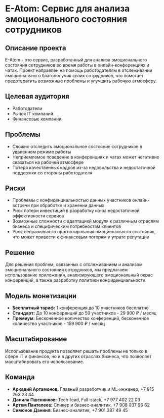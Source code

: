 # E-Atom: Сервис для анализа эмоционального состояния сотрудников

## Описание проекта
E-Atom - это сервис, разработанный для анализа эмоционального состояния сотрудников во время работы в онлайн-конференциях и чатах. Проект направлен на помощь работодателям в отслеживании эмоционального благополучия своих сотрудников, что помогает предотвратить возможные проблемы и улучшить рабочую атмосферу.

## Целевая аудитория
- Работодатели
- Рынок IT компаний
- Финансовые компании

## Проблемы
- Сложно отследить эмоциональное состояние сотрудников в удаленном режиме работы
- Неприемлемое поведение в конференциях и чатах может негативно сказаться на рабочей атмосфере
- Потеря качественных кадров из-за недовольства и недостаточной поддержки со стороны работодателя

## Риски
- Проблемы с конфиденциальностью данных участников онлайн-встречи при обработке и хранении данных
- Риск потери инвестиций в разработку из-за недостаточной эффективности сервиса
- Возможные сложности с адаптацией модуля к различным отраслям бизнеса и специфическим потребностям клиентов
- Риск неправильного прогнозирования эмоционального состояния, что может привести к финансовым потерям и утрате репутации

## Решение
Для решения проблем, связанных с отслеживанием и анализом эмоционального состояния сотрудников, мы предлагаем использование приложения, анализирующего эмоциональный окрас конференций, а также разработку политики конфиденциальности.

## Модель монетизации
- **Бесплатный тариф:** 1 конференция до 10 участников бесплатно
- **Стандарт:** До 10 конференций до 50 участников - 29 900 ₽ / месяц
- **Премиум:** Бесконечное количество конференций, бесконечное количество участников - 159 900 ₽ / месяц

## Масштабирование
Использование продукта позволяет решать проблемы не только в сфере IT и финансов, но и в других отраслях бизнеса, что позволяет масштабировать его использование.

## Команда
- **Аркадий Артамонов:** Главный разработчик и ML-инженер, +7 915 263 23 44
- **Данила Пшенников:** Tech-lead, Full-stack, +7 977 402 22 03
- **Артем Пантелеев:** Спикер и бизнес-аналитик, +7 908 037 96 62
- **Симонов Даниил:** Бизнес-аналитик, +7 901 387 49 45